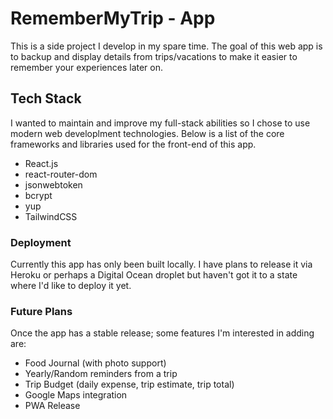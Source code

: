 # RememberMyTrip - App

This is a side project I develop in my spare time. The goal of this web app is to backup and display details from trips/vacations to make it easier to remember your experiences later on.

## Tech Stack

I wanted to maintain and improve my full-stack abilities so I chose to use modern web developlment technologies. Below is a list of the core frameworks and libraries used for the front-end of this app.

* React.js
* react-router-dom
* jsonwebtoken
* bcrypt
* yup
* TailwindCSS

### Deployment

Currently this app has only been built locally. I have plans to release it via Heroku or perhaps a Digital Ocean droplet but haven't got it to a state where I'd like to deploy it yet.

### Future Plans

Once the app has a stable release; some features I'm interested in adding are:

* Food Journal (with photo support)
* Yearly/Random reminders from a trip
* Trip Budget (daily expense, trip estimate, trip total)
* Google Maps integration
* PWA Release
